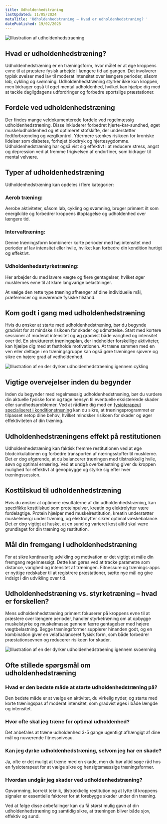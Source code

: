 ```yaml
---
title: Udholdenhedstræning
lastUpdated: 11/05/2024
metaTitle: 'Udholdenhedstræning – Hvad er udholdenhedstræning? '
datePublished: 19/02/2025
---
```


![Illustration af udholdenhedstraening](/images/articles/udholdenhed_intro.png)

## Hvad er udholdenhedstræning?

Udholdenhedstræning er en træningsform, hvor målet er at øge kroppens evne til at præstere fysisk arbejde i længere tid ad gangen. Det involverer typisk øvelser med lav til moderat intensitet over længere perioder, såsom løb, cykling og svømning. Udholdenhedstræning styrker ikke kun kroppen, men bidrager også til øget mental udholdenhed, hvilket kan hjælpe dig med at tackle dagligdagens udfordringer og forbedre sportslige præstationer.

## Fordele ved udholdenhedstræning

Der findes mange veldokumenterede fordele ved regelmæssig udholdenhedstræning. Disse inkluderer forbedret hjerte-kar-sundhed, øget muskeludholdenhed og et optimeret stofskifte, der understøtter fedtforbrænding og vægtkontrol. Ydermere sænkes risikoen for kroniske lidelser som diabetes, forhøjet blodtryk og hjertesygdomme. Udholdenhedstræning har også vist sig effektivt i at reducere stress, angst og depression ved at fremme frigivelsen af endorfiner, som bidrager til mental velvære.

## Typer af udholdenhedstræning

Udholdenhedstræning kan opdeles i flere kategorier:

### Aerob træning: 

Aerobe aktiviteter, såsom løb, cykling og svømning, bruger primært ilt som energikilde og forbedrer kroppens iltoptagelse og udholdenhed over længere tid.

### Intervaltræning:  

Denne træningsform kombinerer korte perioder med høj intensitet med perioder af lav intensitet eller hvile, hvilket kan forbedre din kondition hurtigt og effektivt.

### Udholdenhedsstyrketræning:  

Her arbejder du med lavere vægte og flere gentagelser, hvilket øger musklernes evne til at klare langvarige belastninger.

At vælge den rette type træning afhænger af dine individuelle mål, præferencer og nuværende fysiske tilstand.

## Kom godt i gang med udholdenhedstræning

Hvis du ønsker at starte med udholdenhedstræning, bør du begynde gradvist for at mindske risikoen for skader og udmattelse. Start med kortere sessioner af moderat intensitet og øg gradvist både varighed og intensitet over tid. En struktureret træningsplan, der indeholder forskellige aktiviteter, kan hjælpe dig med at fastholde motivationen. At træne sammen med en ven eller deltage i en træningsgruppe kan også gøre træningen sjovere og sikre en højere grad af vedholdenhed.

![Illustration af en der dyrker udholdenhedstraening igennem cykling](/images/articles/udholdenhed_cykling.png)

## Vigtige overvejelser inden du begynder

Inden du begynder med regelmæssig udholdenhedstræning, bør du vurdere din aktuelle fysiske form og tage hensyn til eventuelle eksisterende skader eller sundhedsproblemer. Ved at rådføre dig med en [fysioterapeut specialiseret i konditionstræning](https://www.fysfinder.dk/find/fysioterapeut/danmark/konditionstraening) kan du sikre, at træningsprogrammet er tilpasset netop dine behov, hvilket mindsker risikoen for skader og øger effektiviteten af din træning.

## Udholdenhedstræningens effekt på restitutionen

Udholdenhedstræning kan faktisk fremme restitutionen ved at øge blodcirkulationen og forbedre transporten af næringsstoffer til musklerne. Det er dog afgørende, at du balancerer træningen med tilstrækkelig hvile, søvn og optimal ernæring. Ved at undgå overbelastning giver du kroppen mulighed for effektivt at genopbygge og styrke sig efter hver træningssession.

## Kosttilskud til udholdenhedstræning

Hvis du ønsker at optimere resultaterne af din udholdenhedstræning, kan specifikke kosttilskud som proteinpulver, kreatin og elektrolytter være fordelagtige. Protein hjælper med muskelrestitution, kreatin understøtter muskelenergi under træning, og elektrolytter sikrer optimal væskebalance. Det er dog vigtigt at huske, at en sund og varieret kost altid skal være grundlaget for din træning og restitution.

## Mål din fremgang i udholdenhedstræning

For at sikre kontinuerlig udvikling og motivation er det vigtigt at måle din fremgang regelmæssigt. Dette kan gøres ved at tracke parametre som distance, varighed og intensitet af træningen. Fitnessure og trænings-apps er nyttige redskaber til at registrere præstationer, sætte nye mål og give indsigt i din udvikling over tid.

## Udholdenhedstræning vs. styrketræning – hvad er forskellen?

Mens udholdenhedstræning primært fokuserer på kroppens evne til at præstere over længere perioder, handler styrketræning om at opbygge muskelstyrke og muskelmasse gennem færre gentagelser med højere vægtbelastning. Begge træningsformer supplerer hinanden godt, og en kombination giver en velafbalanceret fysisk form, som både forbedrer præstationsevnen og reducerer risikoen for skader.

![Illustration af en der dyrker udholdenhedstraening igennem svoemning](/images/articles/udholdenhed_svoemning.png)

## Ofte stillede spørgsmål om udholdenhedstræning

### Hvad er den bedste måde at starte udholdenhedstræning på?  

Den bedste måde er at vælge en aktivitet, du virkelig nyder, og starte med korte træningspas af moderat intensitet, som gradvist øges i både længde og intensitet.

### Hvor ofte skal jeg træne for optimal udholdenhed?  

Det anbefales at træne udholdenhed 3-5 gange ugentligt afhængigt af dine mål og nuværende fitnessniveau.

### Kan jeg dyrke udholdenhedstræning, selvom jeg har en skade?  

Ja, ofte er det muligt at træne med en skade, men du bør altid søge råd hos en fysioterapeut for at vælge sikre og hensigtsmæssige træningsformer.

### Hvordan undgår jeg skader ved udholdenhedstræning?  

Opvarmning, korrekt teknik, tilstrækkelig restitution og at lytte til kroppens signaler er essentielle faktorer for at forebygge skader under din træning.

Ved at følge disse anbefalinger kan du få størst mulig gavn af din udholdenhedstræning og samtidig sikre, at træningen bliver både sjov, effektiv og sund.
